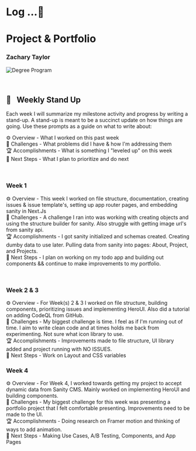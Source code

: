 # Log ...🚀

# Project & Portfolio

### Zachary Taylor

![Degree Program](https://img.shields.io/badge/degree-web%20development-blue.svg)&nbsp;

<br>

## 📢 &nbsp; Weekly Stand Up

Each week I will summarize my milestone activity and progress by writing a stand-up. A stand-up is meant to be a succinct update on how things are going. Use these prompts as a guide on what to write about:

⚙️ Overview - What I worked on this past week
<br>
🌵 Challenges - What problems did I have & how I'm addressing them
<br>
🏆 Accomplishments - What is something I "leveled up" on this week
<br>
🔮 Next Steps - What I plan to prioritize and do next

<br>

### Week 1

⚙️ Overview - This week I worked on file structure, documentation, creating issues & issue template's, setting up app router pages, and embedding sanity in Next.Js
<br>
🌵 Challenges - A challenge I ran into was working with creating objects and using the structure builder for sanity. Also struggle with getting image url's from sanity api.
<br>
🏆 Accomplishments - I got sanity initialized and schemas created. Creating dumby data to use later. Pulling data from sanity into pages: About, Project, and Projects.
<br>
🔮 Next Steps - I plan on working on my todo app and building out components && continue to make improvements to my portfolio.

<br>

<!-- ### Week 2

⚙️ Overview - This week I worked on file structure, prioritizing important tasks.
<br>
🌵 Challenges -
<br>
🏆 Accomplishments -
<br>
🔮 Next Steps - -->

### Week 2 & 3

⚙️ Overview - For Week(s) 2 & 3 I worked on file structure, building components, prioritizing issues and implementing HeroUI. Also did a tutorial on adding CodeQL from GitHub.
<br>
🌵 Challenges - My biggest challenge is time. I feel as if I'm running out of time. I aim to write clean code and at times holds me back from experimenting. Not sure what icon library to use.
<br>
🏆 Accomplishments - Improvements made to file structure, UI library added and project running with NO ISSUES.
<br>
🔮 Next Steps - Work on Layout and CSS variables

### Week 4

⚙️ Overview - For Week 4, I worked towards getting my project to accept dynamic data from Sanity CMS. Mainly worked on implementing HeroUI and building components.
<br>
🌵 Challenges - My biggest challenge for this week was presenting a portfolio project that I felt comfortable presenting. Improvements need to be made to the UI.
<br>
🏆 Accomplishments - Doing research on Framer motion and thinking of ways to add animation.
<br>
🔮 Next Steps - Making Use Cases, A/B Testing, Components, and App Pages

<br>
